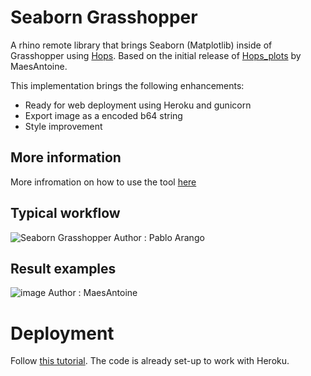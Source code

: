 # Seaborn Grasshopper
A rhino remote library that brings Seaborn (Matplotlib) inside of Grasshopper using [Hops](https://github.com/mcneel/compute.rhino3d/tree/master/src/ghhops-server-py). 
Based on the initial release of [Hops_plots](https://github.com/MaesAntoine/Hops_plots) by MaesAntoine. 

This implementation brings the following enhancements:
- Ready for web deployment using Heroku and gunicorn
- Export image as a encoded b64 string
- Style improvement

## More information
More infromation on how to use the tool [here](https://www.antoinemaes.com/plot-it)

## Typical workflow
![Seaborn Grasshopper](https://i.imgur.com/MUZLQhk.gif)
Author : Pablo Arango

## Result examples
![image](https://user-images.githubusercontent.com/39027094/181036912-2712bd6c-5ec7-4969-8260-b261391a7485.png)
Author : MaesAntoine

# Deployment
Follow [this tutorial](https://www.youtube.com/watch?v=SiCAIRc0pEI). The code is already set-up to work with Heroku.



